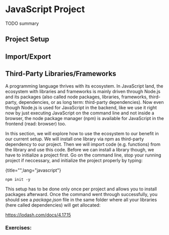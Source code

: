 # JavaScript Project

TODO summary

## Project Setup

## Import/Export

## Third-Party Libraries/Frameworks

A programming language thrives with its ecosystem. In JavaScript land, the ecosystem with libraries and frameworks is mainly driven through Node.js and its packages (also called node packages, libraries, frameworks, third-party, dependencies, or as long term: third-party dependencies). Now even though Node.js is used for JavaScript in the backend, like we use it right now by just executing JavaScript on the command line and not inside a browser, the node package manager (npm) is available for JavaScript in the frontend (read: browser) too.

In this section, we will explore how to use the ecosystem to our benefit in our current setup. We will install one library via npm as third-party dependency to our project. Then we will import code (e.g. functions) from the library and use this code. Before we can install a library though, we have to initialize a project first. Go on the command line, stop your running project if neccessary, and initialize the project properly by typing:

{title="",lang="javascript"}
~~~~~~~
npm init -y
~~~~~~~

This setup has to be done only once per project and allows you to install packages afterward. Once the command went through successfully, you should see a *package.json* file in the same folder where all your libraries (here called dependencies) will get allocated:



https://lodash.com/docs/4.17.15

### Exercises: